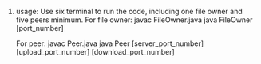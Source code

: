 1. usage:
	Use six terminal to run the code, including one file owner and five peers minimum.
	For file owner: javac FileOwner.java
				java FileOwner [port_number]

	For peer: javac Peer.java
			java Peer [server_port_number] [upload_port_number] [download_port_number] 